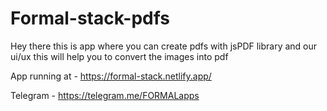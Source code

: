 # Formal-stack-pdfs

Hey there this is app where you can create pdfs with jsPDF library and our ui/ux this will help you to convert the images into pdf

App running at - https://formal-stack.netlify.app/

Telegram - https://telegram.me/FORMALapps
